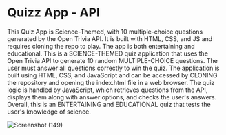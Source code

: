 # Quizz App - API
This Quiz App is Science-Themed, with 10 multiple-choice questions generated by the Open Trivia API. It is built with HTML, CSS, and JS and requires cloning the repo to play. The app is both entertaining and educational.
This is a SCIENCE-THEMED quiz application that uses the Open Trivia API to generate 10 random MULTIPLE-CHOICE questions. The user must answer all questions correctly to win the quiz. The application is built using HTML, CSS, and JavaScript and can be accessed by CLONING the repository and opening the index.html file in a web browser. The quiz logic is handled by JavaScript, which retrieves questions from the API, displays them along with answer options, and checks the user's answers. Overall, this is an ENTERTAINING and EDUCATIONAL quiz that tests the user's knowledge of science.




![Screenshot (149)](https://github.com/ritikZ18/quizzApp-API/assets/116812243/c82cae5a-b1d2-45c7-b7a4-306ef06cbb2b)
